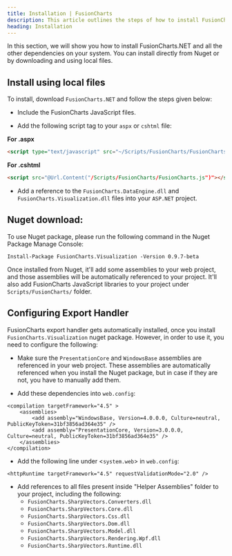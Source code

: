 ```yaml
---
title: Installation | FusionCharts
description: This article outlines the steps of how to install FusionCharts.NET
heading: Installation
---
```


In this section, we will show you how to install FusionCharts.NET and all the other dependencies on your system. You can install directly from Nuget or by downloading and using local files.

## Install using local files

To install, download `FusionCharts.NET` and follow the steps given below:

* Include the FusionCharts JavaScript files.

* Add the following script tag to your `aspx` or `cshtml` file:

**For .aspx**

```html
<script type="text/javascript" src="~/Scripts/FusionCharts/FusionCharts.js"></script>
```

**For .cshtml**

```html
<script src="@Url.Content("/Scripts/FusionCharts/FusionCharts.js")"></script>
```

* Add a reference to the `FusionCharts.DataEngine.dll` and `FusionCharts.Visualization.dll` files into your `ASP.NET` project.

## Nuget download:

To use Nuget package, please run the following command in the Nuget Package Manage Console:

```
Install-Package FusionCharts.Visualization -Version 0.9.7-beta
```

Once installed from Nuget, it'll add some assemblies to your web project, and those assemblies will be automatically referenced to your project. It'll also add FusionCharts JavaScript libraries to your project under `Scripts/FusionCharts/` folder.

## Configuring Export Handler

FusionCharts export handler gets automatically installed, once you install `FusionCharts.Visualization` nuget package. However, in order to use it, you need to configure the following:

* Make sure the `PresentationCore` and `WindowsBase` assemblies are referenced in your web project. These assemblies are automatically referenced when you install the Nuget package, but in case if they are not, you have to manually add them.

* Add these dependencies into `web.config`:

```
<compilation targetFramework="4.5" >
    <assemblies>
        <add assembly="WindowsBase, Version=4.0.0.0, Culture=neutral, PublicKeyToken=31bf3856ad364e35" />
        <add assembly="PresentationCore, Version=3.0.0.0, Culture=neutral, PublicKeyToken=31bf3856ad364e35" />
    </assemblies>
</compilation>
```
* Add the following line under <`system.web`> in `web.config`:

```
<httpRuntime targetFramework="4.5" requestValidationMode="2.0" />
```
* Add references to all files present inside "Helper Assemblies" folder to your project, including the following:
    * `FusionCharts.SharpVectors.Converters.dll`
    * `FusionCharts.SharpVectors.Core.dll`
    * `FusionCharts.SharpVectors.Css.dll`
    * `FusionCharts.SharpVectors.Dom.dll`
    * `FusionCharts.SharpVectors.Model.dll`
    * `FusionCharts.SharpVectors.Rendering.Wpf.dll`
    * `FusionCharts.SharpVectors.Runtime.dll`
